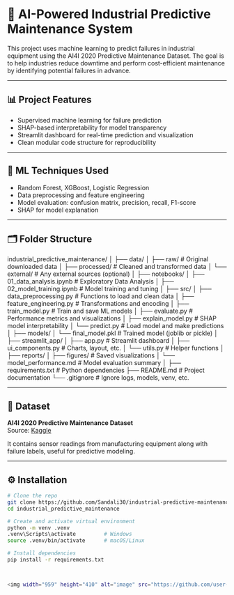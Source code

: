# 🔧 AI-Powered Industrial Predictive Maintenance System

This project uses machine learning to predict failures in industrial equipment using the AI4I 2020 Predictive Maintenance Dataset. The goal is to help industries reduce downtime and perform cost-efficient maintenance by identifying potential failures in advance.

---

## 📊 Project Features

- Supervised machine learning for failure prediction
- SHAP-based interpretability for model transparency
- Streamlit dashboard for real-time prediction and visualization
- Clean modular code structure for reproducibility

---

## 🧠 ML Techniques Used

- Random Forest, XGBoost, Logistic Regression
- Data preprocessing and feature engineering
- Model evaluation: confusion matrix, precision, recall, F1-score
- SHAP for model explanation

---

## 🗂️ Folder Structure

industrial_predictive_maintenance/
│
├── data/
│ ├── raw/ # Original downloaded data
│ ├── processed/ # Cleaned and transformed data
│ └── external/ # Any external sources (optional)
│
├── notebooks/
│ ├── 01_data_analysis.ipynb # Exploratory Data Analysis
│ ├── 02_model_training.ipynb # Model training and tuning
│
├── src/
│ ├── data_preprocessing.py # Functions to load and clean data
│ ├── feature_engineering.py # Transformations and encoding
│ ├── train_model.py # Train and save ML models
│ ├── evaluate.py # Performance metrics and visualizations
│ ├── explain_model.py # SHAP model interpretability
│ └── predict.py # Load model and make predictions
│
├── models/
│ └── final_model.pkl # Trained model (joblib or pickle)
│
├── streamlit_app/
│ ├── app.py # Streamlit dashboard
│ ├── ui_components.py # Charts, layout, etc.
│ └── utils.py # Helper functions
│
├── reports/
│ ├── figures/ # Saved visualizations
│ └── model_performance.md # Model evaluation summary
│
├── requirements.txt # Python dependencies
├── README.md # Project documentation
└── .gitignore # Ignore logs, models, venv, etc.


---

## 📁 Dataset

**AI4I 2020 Predictive Maintenance Dataset**  
Source: [Kaggle](https://www.kaggle.com/datasets/shubhendra7/ai4i2020-predictive-maintenance-dataset)

It contains sensor readings from manufacturing equipment along with failure labels, useful for predictive modeling.

---

## ⚙️ Installation

```bash
# Clone the repo
git clone https://github.com/Sandali30/industrial-predictive-maintenance.git
cd industrial_predictive_maintenance

# Create and activate virtual environment
python -m venv .venv
.venv\Scripts\activate         # Windows
source .venv/bin/activate      # macOS/Linux

# Install dependencies
pip install -r requirements.txt



<img width="959" height="410" alt="image" src="https://github.com/user-attachments/assets/89439f55-a1a1-441e-8cce-62c0f5aa6af4" />

